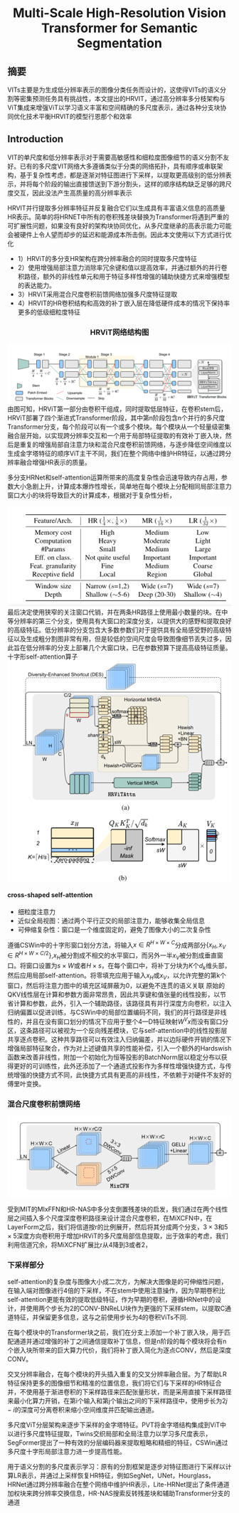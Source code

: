# <center>Multi-Scale High-Resolution Vision Transformer for Semantic Segmentation</center>

## 摘要
VITs主要是为生成低分辨率表示的图像分类任务而设计的，这使得VITs的语义分割等密集预测任务具有挑战性，本文提出的HRVIT，通过高分辨率多分枝架构与ViT集成来增强ViT以学习语义丰富和空间精确的多尺度表示，通过各种分支块协同优化技术平衡HRVIT的模型行恩那个和效率

## Introduction
VIT的单尺度和低分辨率表示对于需要高敏感性和细粒度图像细节的语义分割不友好。已有的多尺度VIT网络大多遵循类似于分类的网络拓扑，具有顺序或串联架构，基于复杂性考虑，都是逐渐对特征图进行下采样，以提取更高级别的低分辨表示，并将每个阶段的输出直接馈送到下游分割头，这样的顺序结构缺乏足够的跨尺度交互，因此没法产生高质量的高分辨率表示

HRVIT并行提取多分辨率特征并反复融合它们以生成具有丰富语义信息的高质量HR表示。简单的将HRNET中所有的卷积残差块替换为Transformer将遇到严重的可扩展性问题，如果没有良好的架构块协同优化，从多尺度继承的高表示能力可能会被硬件上令人望而却步的延迟和能源成本所击倒。因此本文使用以下方式进行优化
- 1）HRViT的多分支HR架构在跨分辨率融合的同时提取多尺度特征
- 2）使用增强局部注意力消除率冗余键和值以提高效率，并通过额外的并行卷积路径，额外的非线性单元和用于特征多样性增强的辅助快捷方式来增强模型的表达能力。
- 3）HRViT采用混合尺度卷积前馈网络加强多尺度特征提取
- 4）HRVIT的HR卷积结构和高效的补丁嵌入层在降低硬件成本的情况下保持率更多的低级细粒度特征
  
### <center>HRViT网络结构图</center>
<div align="center"><img src="image\HRViT.PNG"></div>
由图可知，HRViT第一部分由卷积干组成，同时提取低层特征，在卷积stem后，HRViT部署了四个渐进式Transformer阶段，其中第n阶段包含n个并行的多尺度Transformer分支，每个阶段可以有一个或多个模块。每个模块从一个轻量级密集融合层开始，以实现跨分辨率交互和一个用于局部特征提取的有效补丁嵌入块，然后是重复的增强局部自注意力块和混合尺度卷积前馈网络，与逐步降低空间维度以生成金字塔特征的顺序ViT主干不同，我们在整个网络中维护HR特征，以通过跨分辨率融合增强HR表示的质量。

多分支HRNet和self-attention运算所带来的高度复杂性会迅速导致内存占用，参数大小急剧上升，计算成本爆炸性增长，简单地在每个模块上分配相同局部注意力窗口大小的块将导致巨大的计算成本，根据对于复杂性分析，
<div align="center"><img src="image\复杂度分析.PNG"></div>
最后决定使用狭窄的关注窗口代销，并在两条HR路径上使用最小数量的块。在中等分辨率的第三个分支，使用具有大窗口的深度分支，以提供大的感野和提取良好的高级特征。低分辨率的分支包含大多数参数们对于提供具有全局感受野的高级特征以及生成粗分割图非常有用，但是较低的空间尺度会导致图像细节丢失过多，因此旨在低分辨率的分支上部署几个大窗口块，已在参数预算下提高高级特征质量。十字形self-attention算子
<div align="center"><img src="image\HRVITAttn.PNG"></div>

#### cross-shaped self-attention
- 细粒度注意力
- 近似全局视图：通过两个平行正交的局部注意力，能够收集全局信息
- 可伸缩复杂性：窗口是一个维度固定的，避免了图像大小的二次复杂性

遵循CSWin中的十字形窗口划分方法，将输入$x\in R^{H\times W\times C}$分成两部分$\{x_H,x_V \in R^{H\times W\times C/2}\}$,$x_H$被分割成不相交的水平窗口，而另外一半$x_V$被分割成垂直窗口。将窗口设置为$s\times W$或者$H\times s$，在每个窗口中，将补丁分块为$K$个$d_k$维头部，然后应用局部self-attention。将零填充应用于输入$x_H$或$x_V$，以允许完整的第k个窗口，然后将注意力图中的填充区域屏蔽为0，以避免不连贯的语义关联
原始的QKV线性层在计算和参数方面非常昂贵，因此共享键和值张量的线性投影，以节省计算和参数，此外，引入一个辅助路径，该路径具有并行深度方向卷积，以注入归纳偏置以促进训练，与CSWin中的局部位置编码不同，我们的并行路径是非线性的，并且在没有窗口划分的情况下应用于整个4—D特征映射$W^Vx$而没有窗口分区，这条路径可以被视为一个反向残差模块，它与self-attention中的线性投影层共享逐点卷积。这种共享路径可以有效注入归纳偏差，并以边际硬件开销的情况下增强局部特征聚合，作为对上述键值共享的性能补偿，引入一个额外的Hardswish函数来改善非线性，附加一个初始化为恒等投影的BatchNorm层以稳定分布以获得更好的可训练性，此外还添加了一个通道式投影作为多样性增强快捷方式，与传统增强的快捷方式不同，此快捷方式具有更高的非线性，不依赖于对硬件不友好的傅里叶变换。

### 混合尺度卷积前馈网络
<div align="center"><img src="image\MiXFCN.PNG"></div>

受到MIT的MIxFFN和HR-NAS中多分支倒置残差块的启发，我们通过在两个线性层之间插入多个尺度深度卷积路径来设计混合尺度卷积，在MiXCFN中，在LayerForm之后，我们将信道按r的比例展开，然后将其分成两个分支，$3\times 3$和$5 \times 5$深度方向卷积用于增加HRViT的多尺度局部信息提取，出于效率的考虑，我们利用信道冗余，将MiXCFN扩展比r从4降到3或者2，

### 下采样部分

self-attention的复杂度与图像大小成二次方，为解决大图像是的可伸缩性问题，在输入端对图像进行4倍的下采样，不在stem中使用注意操作，因为早期卷积比self-attention更能有效的提取低级特征，作为早期的卷积，遵循HRNet中的设计，并使用两个步长为2的CONV-BNReLU块作为更强的下采样stem，以提取C通道特征，并保留更多信息，这与之前使用步长为4的卷积ViTs不同.

在每个模块中的Transformer块之前，我们在分支上添加一个补丁嵌入块，用于匹配通道并通过增强的补丁之间通信提取补丁信息，但是n阶段的每个模块将会有n个嵌入块所带来的巨大算力代价，我们将补丁嵌入简化为逐点CONV，然后是深度CONV。

交叉分辨率融合，在每个模块的开头插入重复的交叉分辨率融合层。为了帮助LR特征保持更多的图像细节和精准的位置信息，我们将它们与下采样的HR特征合并，不使用基于渐进卷积的下采样路径来匹配张量形状，而是采用直接下采样路径来最小化算力开销，在第i个输入和第j个输出之间的下采样路径中，使用步长为$2j-i$的深度可分离卷积来缩小空间维度并匹配输出通道。


多尺度ViT分层架构来逐步下采样的金字塔特征。PVT将金字塔结构集成到ViT中以进行多尺度特征提取，Twins交织局部和全局注意力以学习多尺度表示，SegFormer提出了一种有效的分层编码器来提取粗略和精细的特征，CSWin通过多尺度十字形局部注意力进一步提高性能。

用于语义分割的多尺度表示学习：原有的分割框架是逐步对特征图进行下采样以计算LR表示，并通过上采样恢复HR特征，例如SegNet，UNet，Hourglass，HRNet通过跨分辨率融合在整个网络中维护HR表示，Lite-HRNet提出了条件通道加权块来跨分辨率交换信息，HR-NAS搜索反转残差块和辅助Transformer分支的通道